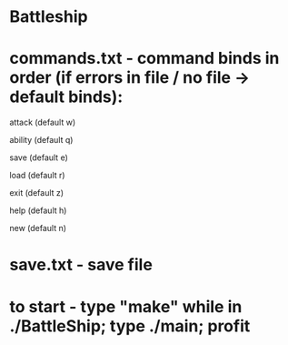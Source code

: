 # Battleship

# commands.txt - command binds in order (if errors in file / no file -> default binds):
attack (default w)

ability (default q)

save (default e)

load (default r)

exit (default z)

help (default h)

new (default n)

# save.txt - save file

# to start - type "make" while in ./BattleShip; type ./main; profit
